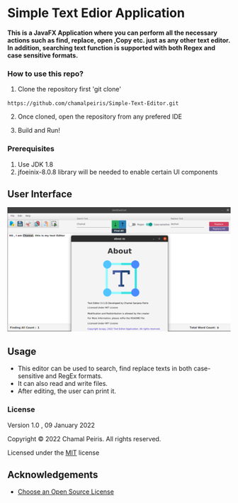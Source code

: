 # Simple Text Edior Application




**This is a JavaFX Application where you can perform all the necessary actions such as find, replace, open ,Copy etc. just as any other text editor. In addition, searching text function is supported with both Regex and case sensitive formats.**


### How to use this repo?

1. Clone the repository first  'git clone'

``https://github.com/chamalpeiris/Simple-Text-Editor.git``

2. Once cloned, open the repository from any prefered IDE

3. Build and Run!


### Prerequisites
1. Use JDK 1.8
2. jfoeinix-8.0.8 library will be needed to enable certain UI components
## User Interface

![](./image/finalUI.png)




## Usage

* This editor can be used to search, find replace texts in both case-sensitive and RegEx formats.
* It can also read and write files.
* After editing, the user can print it.

### License

Version 1.0 , 09 January 2022

Copyright &copy; 2022 Chamal Peiris. All rights reserved.

Licensed under the [MIT](LICENSE) license

## Acknowledgements

* [Choose an Open Source License](https://choosealicense.com)
